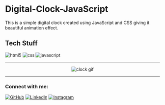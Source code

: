 # Digital-Clock-JavaScript

This is a simple digital clock created using JavaScript and CSS giving it beautiful animation effect.

## Tech Stuff
<p>
<img src="https://img.shields.io/badge/HTML5-E34F26?style=for-the-badge&logo=html5&logoColor=white" alt="html5" />
<img src="https://img.shields.io/badge/CSS3-1572B6?style=for-the-badge&logo=css3&logoColor=white" alt="css" />
<img src="https://img.shields.io/badge/JavaScript-F7DF1E?style=for-the-badge&logo=javascript&logoColor=black" alt="javascript" />
</p>

<hr>
<div align="center">
    <img src="https://github.com/sanjyotpanure/Digital-Clock-JavaScript/blob/master/images/Digital_Clock.gif" alt="clock gif" />
</div>
<hr>

### Connect with me:
[![GitHub](https://img.shields.io/badge/github-%23121011.svg?style=for-the-badge&logo=github&logoColor=white)](https://github.com/sanjyotpanure)
[![LinkedIn](https://img.shields.io/badge/linkedin-%230077B5.svg?style=for-the-badge&logo=linkedin&logoColor=white)](https://www.linkedin.com/in/sanjyot-panure/)
[![Instagram](https://img.shields.io/badge/instagram-%23E4405F.svg?style=for-the-badge&logo=Instagram&logoColor=white)](https://www.instagram.com/sanjyot.panure/)
